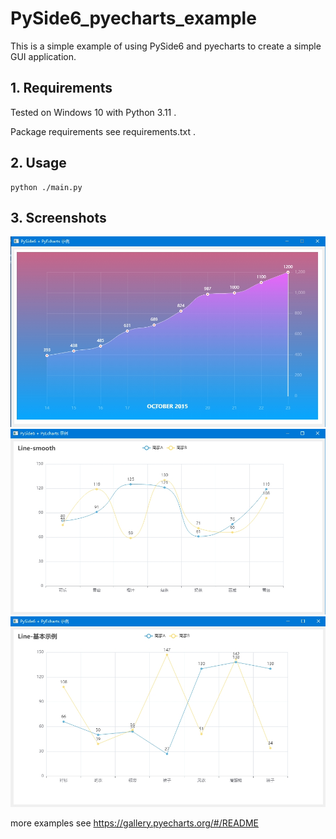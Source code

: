 # PySide6_pyecharts_example

This is a simple example of using PySide6 and pyecharts to create a simple GUI application.

## 1. Requirements

Tested on Windows 10 with Python 3.11 .

Package requirements see requirements.txt .

## 2. Usage

```shell
python ./main.py
```

## 3. Screenshots

<img src="./screenshots/example1.png" width="800">
<img src="./screenshots/example2.png" width="800">
<img src="./screenshots/example3.png" width="800">

more examples see <https://gallery.pyecharts.org/#/README>

